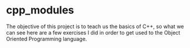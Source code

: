 # cpp_modules

The objective of this project is to teach us the basics of C++, so what we can see here are a few exercises I did in order to get used to the Object Oriented Programming language.
